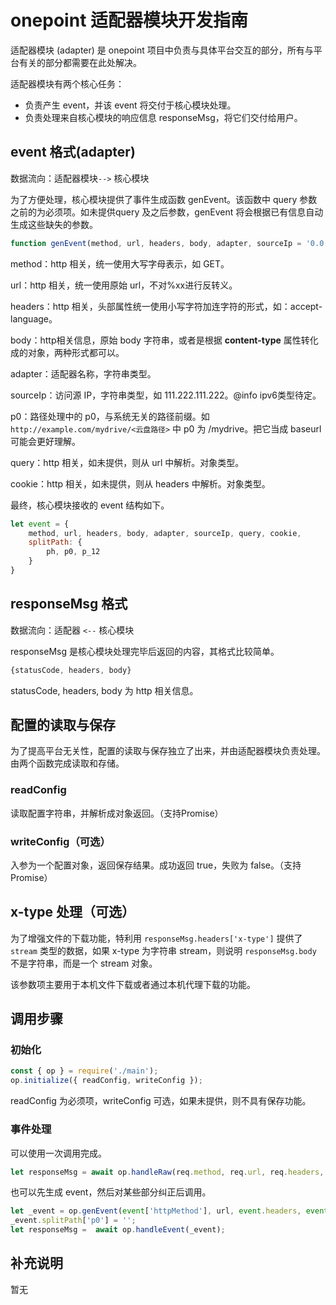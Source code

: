 # onepoint 适配器模块开发指南

适配器模块 (adapter) 是 onepoint 项目中负责与具体平台交互的部分，所有与平台有关的部分都需要在此处解决。

适配器模块有两个核心任务：

- 负责产生 event，并该 event 将交付于核心模块处理。
- 负责处理来自核心模块的响应信息 responseMsg，将它们交付给用户。

## event 格式(adapter)

数据流向：适配器模块`-->` 核心模块

为了方便处理，核心模块提供了事件生成函数 genEvent。该函数中 query 参数之前的为必须项。如未提供query 及之后参数，genEvent 将会根据已有信息自动生成这些缺失的参数。

~~~javascript
function genEvent(method, url, headers, body, adapter, sourceIp = '0.0.0.0', p0 = '', query, cookie)
~~~

method：http 相关，统一使用大写字母表示，如 GET。

url：http 相关，统一使用原始 url，不对%xx进行反转义。

headers：http 相关，头部属性统一使用小写字符加连字符的形式，如：accept-language。

body：http相关信息，原始 body 字符串，或者是根据 **content-type** 属性转化成的对象，两种形式都可以。

adapter：适配器名称，字符串类型。

sourceIp：访问源 IP，字符串类型，如 111.222.111.222。@info ipv6类型待定。

p0：路径处理中的 p0，与系统无关的路径前缀。如 `http://example.com/mydrive/<云盘路径>` 中 p0 为 /mydrive。把它当成 baseurl 可能会更好理解。

query：http 相关，如未提供，则从 url 中解析。对象类型。

cookie：http 相关，如未提供，则从 headers 中解析。对象类型。

最终，核心模块接收的 event 结构如下。

~~~javascript
let event = {
    method, url, headers, body, adapter, sourceIp, query, cookie,
    splitPath: {
        ph, p0, p_12
    }
}
~~~

## responseMsg 格式

数据流向：适配器 `<--` 核心模块

responseMsg 是核心模块处理完毕后返回的内容，其格式比较简单。

~~~javascript
{statusCode, headers, body}
~~~

statusCode, headers, body 为 http 相关信息。

## 配置的读取与保存

为了提高平台无关性，配置的读取与保存独立了出来，并由适配器模块负责处理。由两个函数完成读取和存储。

### readConfig

读取配置字符串，并解析成对象返回。（支持Promise）

### writeConfig（可选）

入参为一个配置对象，返回保存结果。成功返回 true，失败为 false。（支持Promise）

## x-type 处理（可选）

为了增强文件的下载功能，特利用 `responseMsg.headers['x-type']` 提供了 `stream` 类型的数据，如果 x-type 为字符串 stream，则说明 `responseMsg.body` 不是字符串，而是一个 stream 对象。

该参数项主要用于本机文件下载或者通过本机代理下载的功能。

## 调用步骤

### 初始化

~~~javascript
const { op } = require('./main');
op.initialize({ readConfig, writeConfig });
~~~

readConfig 为必须项，writeConfig 可选，如果未提供，则不具有保存功能。

### 事件处理

可以使用一次调用完成。

~~~javascript
let responseMsg = await op.handleRaw(req.method, req.url, req.headers, body, "node", req.connection.remoteAddress);
~~~

也可以先生成 event，然后对某些部分纠正后调用。

~~~javascript
let _event = op.genEvent(event['httpMethod'], url, event.headers, event.body, "scf", event['requestContext']['sourceIp'], '', event['queryString']);
_event.splitPath['p0'] = '';
let responseMsg =  await op.handleEvent(_event);
~~~

## 补充说明

暂无



